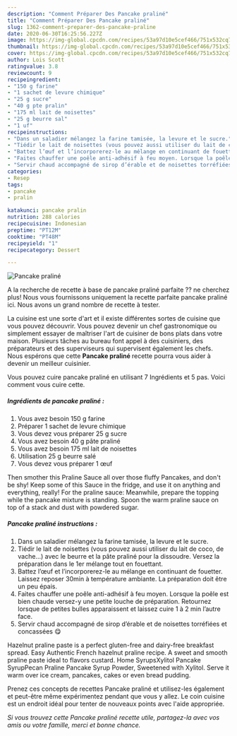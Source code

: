 ```yaml
---
description: "Comment Préparer Des Pancake praliné"
title: "Comment Préparer Des Pancake praliné"
slug: 1362-comment-preparer-des-pancake-praline
date: 2020-06-30T16:25:56.227Z
image: https://img-global.cpcdn.com/recipes/53a97d10e5cef466/751x532cq70/pancake-praline-photo-principale-de-la-recette.jpg
thumbnail: https://img-global.cpcdn.com/recipes/53a97d10e5cef466/751x532cq70/pancake-praline-photo-principale-de-la-recette.jpg
cover: https://img-global.cpcdn.com/recipes/53a97d10e5cef466/751x532cq70/pancake-praline-photo-principale-de-la-recette.jpg
author: Lois Scott
ratingvalue: 3.8
reviewcount: 9
recipeingredient:
- "150 g farine"
- "1 sachet de levure chimique"
- "25 g sucre"
- "40 g pte pralin"
- "175 ml lait de noisettes"
- "25 g beurre sal"
- "1 uf"
recipeinstructions:
- "Dans un saladier mélangez la farine tamisée, la levure et le sucre."
- "Tiédir le lait de noisettes (vous pouvez aussi utiliser du lait de coco, de vache...) avec le beurre et la pâte praliné pour la dissoudre. Versez la préparation dans le 1er mélange tout en fouettant."
- "Battez l’œuf et l’incorporerez-le au mélange en continuant de fouetter. Laissez reposer 30min à température ambiante. La préparation doit être un peu épais."
- "Faites chauffer une poêle anti-adhésif à feu moyen. Lorsque la poêle est bien chaude versez-y une petite louche de préparation. Retournez lorsque de petites bulles apparaissent et laissez cuire 1 à 2 min l’autre face."
- "Servir chaud accompagné de sirop d’érable et de noisettes torréfiées et concassées 😋"
categories:
- Resep
tags:
- pancake
- pralin

katakunci: pancake pralin 
nutrition: 288 calories
recipecuisine: Indonesian
preptime: "PT12M"
cooktime: "PT48M"
recipeyield: "1"
recipecategory: Dessert

---
```



![Pancake praliné](https://img-global.cpcdn.com/recipes/53a97d10e5cef466/751x532cq70/pancake-praline-photo-principale-de-la-recette.jpg)

A la recherche de recette à base de pancake praliné parfaite ?? ne cherchez plus! Nous vous fournissons uniquement la recette parfaite pancake praliné ici. Nous avons un grand nombre de recette à tester.

La cuisine est une sorte d'art et il existe différentes sortes de cuisine que vous pouvez découvrir. Vous pouvez devenir un chef gastronomique ou simplement essayer de maîtriser l'art de cuisiner de bons plats dans votre maison. Plusieurs tâches au bureau font appel à des cuisiniers, des préparateurs et des superviseurs qui supervisent également les chefs. Nous espérons que cette <strong> Pancake praliné </strong> recette pourra vous aider à devenir un meilleur cuisinier.

<!--inarticleads1-->

Vous pouvez cuire pancake praliné en utilisant 7 Ingrédients et 5 pas. Voici comment vous cuire cette.

##### Ingrédients de pancake praliné :

1. Vous avez besoin 150 g farine
1. Préparer 1 sachet de levure chimique
1. Vous devez vous préparer 25 g sucre
1. Vous avez besoin 40 g pâte praliné
1. Vous avez besoin 175 ml lait de noisettes
1. Utilisation 25 g beurre salé
1. Vous devez vous préparer 1 œuf


Then smother this Praline Sauce all over those fluffy Pancakes, and don&#39;t be shy! Keep some of this Sauce in the fridge, and use it on anything and everything, really! For the praline sauce: Meanwhile, prepare the topping while the pancake mixture is standing. Spoon the warm praline sauce on top of a stack and dust with powdered sugar. 

<!--inarticleads2-->

##### Pancake praliné instructions :

1. Dans un saladier mélangez la farine tamisée, la levure et le sucre.
1. Tiédir le lait de noisettes (vous pouvez aussi utiliser du lait de coco, de vache...) avec le beurre et la pâte praliné pour la dissoudre. Versez la préparation dans le 1er mélange tout en fouettant.
1. Battez l’œuf et l’incorporerez-le au mélange en continuant de fouetter. Laissez reposer 30min à température ambiante. La préparation doit être un peu épais.
1. Faites chauffer une poêle anti-adhésif à feu moyen. Lorsque la poêle est bien chaude versez-y une petite louche de préparation. Retournez lorsque de petites bulles apparaissent et laissez cuire 1 à 2 min l’autre face.
1. Servir chaud accompagné de sirop d’érable et de noisettes torréfiées et concassées 😋


Hazelnut praline paste is a perfect gluten-free and dairy-free breakfast spread. Easy Authentic French hazelnut praline recipe. A sweet and smooth praline paste ideal to flavors custard. Home SyrupsXylitol Pancake SyrupPecan Praline Pancake Syrup Powder, Sweetened with Xylitol. Serve it warm over ice cream, pancakes, cakes or even bread pudding. 

<!--inarticleads1-->

<p>
Prenez ces concepts de recettes Pancake praliné et utilisez-les également et peut-être même expérimentez pendant que vous y allez. Le coin cuisine est un endroit idéal pour tenter de nouveaux points avec l'aide appropriée.
</p>

<p>
<i>Si vous trouvez cette Pancake praliné recette utile, partagez-la avec vos amis ou votre famille, merci et bonne chance.</i>
</p>
